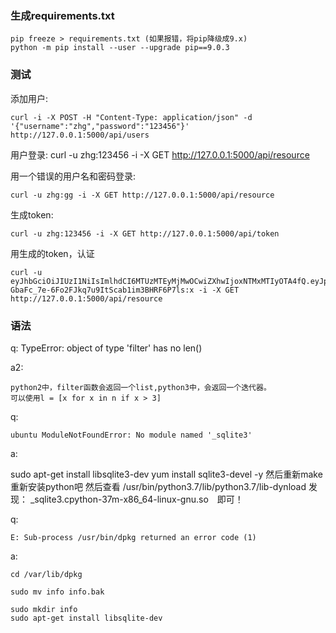 ### 生成requirements.txt

    pip freeze > requirements.txt (如果报错，将pip降级成9.x)
    python -m pip install --user --upgrade pip==9.0.3

### 测试

添加用户:

    curl -i -X POST -H "Content-Type: application/json" -d '{"username":"zhg","password":"123456"}' http://127.0.0.1:5000/api/users

用户登录:
    curl -u zhg:123456 -i -X GET http://127.0.0.1:5000/api/resource

用一个错误的用户名和密码登录:

    curl -u zhg:gg -i -X GET http://127.0.0.1:5000/api/resource

生成token:

    curl -u zhg:123456 -i -X GET http://127.0.0.1:5000/api/token

用生成的token，认证

    curl -u eyJhbGciOiJIUzI1NiIsImlhdCI6MTUzMTEyMjMwOCwiZXhwIjoxNTMxMTIyOTA4fQ.eyJpZCI6Mn0.P6z-GbaFc_7e-6Fo2FJkq7u9ItScab1im3BHRF6P7ls:x -i -X GET http://127.0.0.1:5000/api/resource



### 语法

q:
    TypeError: object of type 'filter' has no len()

a2:

    python2中，filter函数会返回一个list,python3中，会返回一个迭代器。
    可以使用l = [x for x in n if x > 3]

q:

    ubuntu ModuleNotFoundError: No module named '_sqlite3'

a:

   sudo apt-get install libsqlite3-dev 
   yum install sqlite3-devel -y
   然后重新make重新安装python吧
   然后查看
    /usr/bin/python3.7/lib/python3.7/lib-dynload
    发现：
    _sqlite3.cpython-37m-x86_64-linux-gnu.so　即可！

q:

    E: Sub-process /usr/bin/dpkg returned an error code (1)

a:

    cd /var/lib/dpkg

    sudo mv info info.bak

    sudo mkdir info
    sudo apt-get install libsqlite-dev